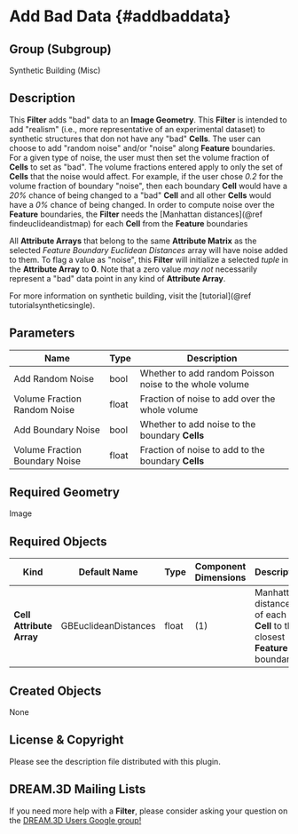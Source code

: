 Add Bad Data {#addbaddata}
=============

## Group (Subgroup) ##
Synthetic Building (Misc)

## Description ##
This **Filter** adds "bad" data to an **Image Geometry**.  This **Filter** is intended to add "realism" (i.e., more representative of an experimental dataset) to synthetic structures that don not have any "bad" **Cells**.  The user can choose to add "random noise" and/or "noise" along **Feature** boundaries. For a given type of noise, the user must then set the volume fraction of **Cells** to set as "bad".  The volume fractions entered apply to only the set of **Cells** that the noise would affect.  For example, if the user chose *0.2* for the volume fraction of boundary "noise", then each boundary **Cell** would have a *20%* chance of being changed to a "bad" **Cell** and all other **Cells** would have a *0%* chance of being changed. In order to compute noise over the **Feature** boundaries, the **Filter** needs the [Manhattan distances](@ref findeuclideandistmap) for each **Cell** from the **Feature** boundaries

All **Attribute Arrays** that belong to the same **Attribute Matrix** as the selected _Feature Boundary Euclidean Distances_ array will have noise added to them. To flag a value as "noise", this **Filter** will initialize a selected _tuple_ in the **Attribute Array** to **0**. Note that a zero value _may not_ necessarily represent a "bad" data point in any kind of **Attribute Array**.

For more information on synthetic building, visit the [tutorial](@ref tutorialsyntheticsingle).

## Parameters ##
| Name | Type | Description |
|------|------| ----------- |
| Add Random Noise | bool | Whether to add random Poisson noise to the whole volume |
| Volume Fraction Random Noise | float | Fraction of noise to add over the whole volume |
| Add Boundary Noise | bool | Whether to add noise to the boundary **Cells** |
| Volume Fraction Boundary Noise | float | Fraction of noise to add to the boundary **Cells** |

## Required Geometry ##
Image

## Required Objects ##
| Kind | Default Name | Type | Component Dimensions | Description |
|------|--------------|-------------|---------|-----|
| **Cell Attribute Array** | GBEuclideanDistances | float | (1) | Manhattan distances of each **Cell** to the closest **Feature** boundary |

## Created Objects ##
None


## License & Copyright ##

Please see the description file distributed with this plugin.

## DREAM.3D Mailing Lists ##

If you need more help with a **Filter**, please consider asking your question on the [DREAM.3D Users Google group!](https://groups.google.com/forum/?hl=en#!forum/dream3d-users)


